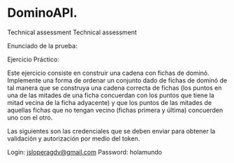 # DominoAPI.
Technical assessment
Technical assessment

Enunciado de la prueba:

Ejercicio Práctico:

Este ejercicio consiste en construir una cadena con fichas de dominó. Implemente una forma de ordenar un conjunto dado de fichas de dominó de tal manera que se construya una cadena correcta de fichas (los puntos en una de las mitades de una ficha concuerdan con los puntos que tiene la mitad vecina de la ficha adyacente) y que los puntos de las mitades de aquellas fichas que no tengan vecino (fichas primera y última) concuerden uno con el otro.

Las siguientes son las credenciales que se deben enviar para obtener la validación y autorización por medio del token.

Login: jsloperagdv@gmail.com
Password: holamundo

